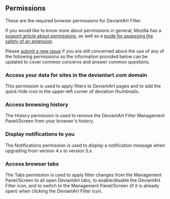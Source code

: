 ## Permissions

These are the required browser permissions for DeviantArt Filter.

If you would like to know more about permissions in general, Mozilla has a [support article about permissions](https://support.mozilla.org/en-US/kb/permission-request-messages-firefox-extensions), as well as a [guide for assessing the safety of an extension](https://support.mozilla.org/en-US/kb/tips-assessing-safety-extension).

Please [submit a new issue](https://github.com/rthaut/deviantART-Filter/issues/new) if you are still concerned about the use of any of the following permissions so the information provided below can be updated to cover common concerns and answer common questions.

### Access your data for sites in the deviantart.com domain

This permission is used to apply filters to DeviantArt pages and to add the quick-hide icon in the upper-left corner of deviation thumbnails.

### Access browsing history

The History permission is used to remove the DeviantArt Filter Management Panel/Screen from your browser's history.

### Display notifications to you

The Notifications permission is used to display a notification message when upgrading from version 4.x to version 5.x.

### Access browser tabs

The Tabs permission is used to apply filter changes from the Management Panel/Screen to all open DeviantArt tabs, to enable/disable the DeviantArt Filter icon, and to switch to the Management Panel/Screen (if it is already open) when clicking the DeviantArt Filter icon.
